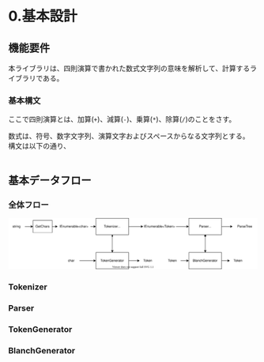 # 0.基本設計

## 機能要件

本ライブラリは、四則演算で書かれた数式文字列の意味を解析して、計算するライブラリである。

### 基本構文
  
ここで四則演算とは、加算(`+`)、減算(`-`)、乗算(`*`)、除算(`/`)のことをさす。

数式は、符号、数字文字列、演算文字およびスペースからなる文字列とする。
構文は以下の通り、

```
```

## 基本データフロー

### 全体フロー

![基本データフロー](./img/BasicDataFlow.drawio.svg)


### Tokenizer

### Parser

### TokenGenerator

### BlanchGenerator



